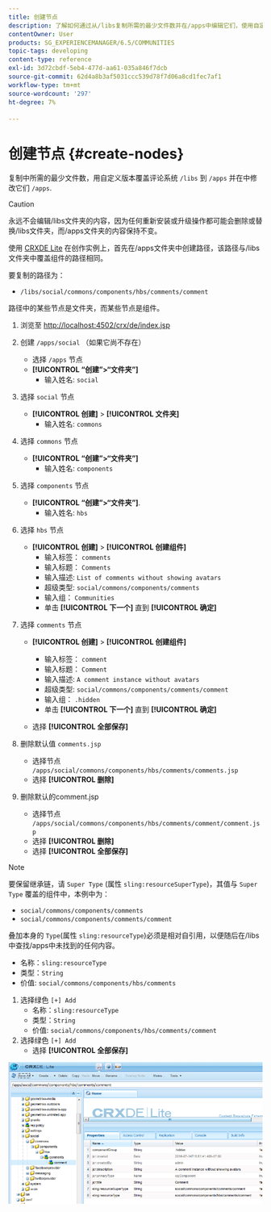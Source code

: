 ```yaml
---
title: 创建节点
description: 了解如何通过从/libs复制所需的最少文件数并在/apps中编辑它们，使用自定义版本覆盖评论系统。
contentOwner: User
products: SG_EXPERIENCEMANAGER/6.5/COMMUNITIES
topic-tags: developing
content-type: reference
exl-id: 3d72cbdf-5eb4-477d-aa61-035a846f7dcb
source-git-commit: 62d4a8b3af5031ccc539d78f7d06a8cd1fec7af1
workflow-type: tm+mt
source-wordcount: '297'
ht-degree: 7%

---
```


# 创建节点 {#create-nodes}

复制中所需的最少文件数，用自定义版本覆盖评论系统 `/libs` 到 `/apps` 并在中修改它们 `/apps`.

>[!CAUTION]
>
>永远不会编辑/libs文件夹的内容，因为任何重新安装或升级操作都可能会删除或替换/libs文件夹，而/apps文件夹的内容保持不变。

使用 [CRXDE Lite](../../help/sites-developing/developing-with-crxde-lite.md) 在创作实例上，首先在/apps文件夹中创建路径，该路径与/libs文件夹中覆盖组件的路径相同。

要复制的路径为：

* `/libs/social/commons/components/hbs/comments/comment`

路径中的某些节点是文件夹，而某些节点是组件。

1. 浏览至 [http://localhost:4502/crx/de/index.jsp](http://localhost:4502/crx/de/index.jsp)
1. 创建 `/apps/social` （如果它尚不存在）
   * 选择 `/apps` 节点
   * **[!UICONTROL “创建”>“文件夹”]**
      * 输入姓名: `social`
1. 选择 `social` 节点
   * **[!UICONTROL 创建]** > **[!UICONTROL 文件夹]**
      * 输入姓名: `commons`
1. 选择 `commons` 节点
   * **[!UICONTROL “创建”>“文件夹”]**
      * 输入姓名: `components`
1. 选择 `components` 节点
   * **[!UICONTROL “创建”>“文件夹”]**.
      * 输入姓名: `hbs`
1. 选择 `hbs` 节点
   * **[!UICONTROL 创建]** > **[!UICONTROL 创建组件]**
      * 输入标签： `comments`
      * 输入标题： `Comments`
      * 输入描述: `List of comments without showing avatars`
      * 超级类型: `social/commons/components/comments`
      * 输入组： `Communities`
      * 单击 **[!UICONTROL 下一个]** 直到 **[!UICONTROL 确定]**
1. 选择 `comments` 节点

   * **[!UICONTROL 创建]** > **[!UICONTROL 创建组件]**

      * 输入标签： `comment`
      * 输入标题： `Comment`
      * 输入描述: `A comment instance without avatars`
      * 超级类型: `social/commons/components/comments/comment`
      * 输入组： `.hidden`
      * 单击 **[!UICONTROL 下一个]** 直到 **[!UICONTROL 确定]**
   * 选择 **[!UICONTROL 全部保存]**
1. 删除默认值 `comments.jsp`
   * 选择节点 `/apps/social/commons/components/hbs/comments/comments.jsp`
   * 选择 **[!UICONTROL 删除]**
1. 删除默认的comment.jsp
   * 选择节点 `/apps/social/commons/components/hbs/comments/comment/comment.jsp`
   * 选择 **[!UICONTROL 删除]**
   * 选择 **[!UICONTROL 全部保存]**

>[!NOTE]
>
>要保留继承链，请 `Super Type` (属性 `sling:resourceSuperType`)，其值与 `Super Type` 覆盖的组件中，本例中为：
>
>* `social/commons/components/comments`
>* `social/commons/components/comments/comment`

叠加本身的 `Type`(属性 `sling:resourceType`)必须是相对自引用，以便随后在/libs中查找/apps中未找到的任何内容。
* 名称：`sling:resourceType`
* 类型：`String`
* 价值: `social/commons/components/hbs/comments`

1. 选择绿色 `[+] Add`
   * 名称：`sling:resourceType`
   * 类型：`String`
   * 价值: `social/commons/components/hbs/comments/comment`
1. 选择绿色 `[+] Add`
   * 选择 **[!UICONTROL 全部保存]**

![create-nodes](assets/create-nodes.png)
